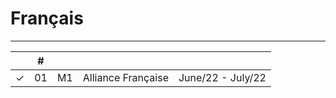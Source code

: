 # Français

---

|  | # |  |  |  |
|:---:|:---:|:---|:---|:---:|
| &check; | 01 | M1 | Alliance Française | June/22 - July/22 |